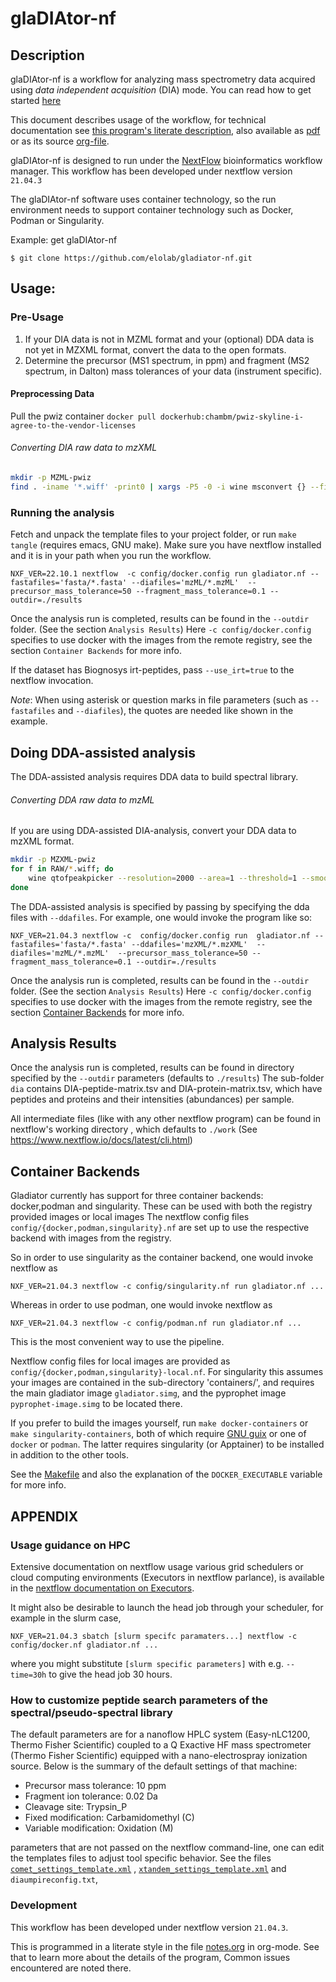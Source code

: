# glaDIAtor-nf


## Description

glaDIAtor-nf is a workflow for analyzing mass spectrometry data acquired using *data independent acquisition* (DIA) mode.
You can read how to get started [here](https://htmlpreview.github.io/?https://github.com/elolab/gladiator-nf/blob/master/ci/doc/notes.html#QUICK_START)
<!-- or, you know, [here](ci/doc/notes.html#QUICK_START) if you are viewing this, and following links to html files renders them.   -->

This document describes usage of the workflow, for technical documentation see [this program's literate description](./ci/doc/notes.html#QUICK_START), also available as [pdf](ci/doc/notes.pdf) or as its source [org-file](./notes.org).

glaDIAtor-nf is designed to run under the [NextFlow](https://nextflow.io) bioinformatics workflow manager. This workflow has been developed under nextflow version `21.04.3`

The glaDIAtor-nf software uses container technology, so the run environment needs to support container technology such as Docker, Podman or Singularity.

Example: get glaDIAtor-nf
```
$ git clone https://github.com/elolab/gladiator-nf.git
```


## Usage:


### Pre-Usage
1. If your DIA data is not in MZML format and your (optional) DDA data is not yet in MZXML format, convert the data to the open formats.
2. Determine the precursor (MS1 spectrum, in ppm) and fragment (MS2 spectrum, in Dalton) mass tolerances of your data (instrument specific). 

#### Preprocessing Data

Pull the pwiz container
`docker pull dockerhub:chambm/pwiz-skyline-i-agree-to-the-vendor-licenses`

###### Converting DIA raw data to mzXML
``` sh
mkdir -p MZML-pwiz
find . -iname '*.wiff' -print0 | xargs -P5 -0 -i wine msconvert {} --filter 'titleMaker <RunId>.<ScanNumber>.<ScanNumber>.<ChargeState> File:"<SourcePath>", NativeID:"<Id>"' -o MZML-pwiz/
```

### Running the analysis
Fetch and unpack the template files to your project folder, or run `make tangle` (requires emacs, GNU make).
Make sure you have nextflow installed and it is in your path when 
you run the workflow.
```
NXF_VER=22.10.1 nextflow  -c config/docker.config run gladiator.nf --fastafiles='fasta/*.fasta' --diafiles='mzML/*.mzML'  --precursor_mass_tolerance=50 --fragment_mass_tolerance=0.1 --outdir=./results
```
Once the analysis run is completed,
results can be found in the `--outdir` folder. (See the section `Analysis Results`)
Here `-c config/docker.config` specifies to use docker with the images from the remote registry, see the section `Container Backends` for more info.

If the dataset has Biognosys irt-peptides, pass `--use_irt=true` to the nextflow invocation.


*Note*: When using asterisk or question marks in file parameters (such as `--fastafiles` and `--diafiles`), the quotes are needed like shown in the example. 

## Doing DDA-assisted analysis

The DDA-assisted analysis requires DDA data to build spectral library. 

###### Converting DDA raw data to mzML
If you are using DDA-assisted DIA-analysis, convert your DDA data to mzXML format.
``` sh
mkdir -p MZXML-pwiz
for f in RAW/*.wiff; do
    wine qtofpeakpicker --resolution=2000 --area=1 --threshold=1 --smoothwidth=1.1 --in $f --out MZXML-pwiz/$(basename --suffix=.wiff $f).mzXML
done
```



The DDA-assisted analysis is specified by passing by specifying the dda files with `--ddafiles`.
For example, one would invoke the program like so:
```
NXF_VER=21.04.3 nextflow -c  config/docker.config run  gladiator.nf --fastafiles='fasta/*.fasta' --ddafiles='mzXML/*.mzXML'  --diafiles='mzML/*.mzML'  --precursor_mass_tolerance=50 --fragment_mass_tolerance=0.1 --outdir=./results
```
Once the analysis run is completed,
results can be found in the `--outdir` folder. (See the section `Analysis Results`)
Here `-c config/docker.config` specifies to use docker with the images from the remote registry, see the section [Container Backends](#container-backends) for more info.


## Analysis Results
Once the analysis run is completed,
results can be found in directory specified by the  `--outdir` parameters (defaults to `./results`)
The sub-folder `dia` contains DIA-peptide-matrix.tsv and DIA-protein-matrix.tsv,
which have peptides and proteins and their intensities (abundances) per sample.

All intermediate files (like with any other nextflow program) can be found in nextflow's working directory
, which defaults to `./work` (See https://www.nextflow.io/docs/latest/cli.html)


<a id="container-backends">

## Container Backends
</a>

Gladiator currently has support for three container backends:
docker,podman and singularity.
These can be used with both the registry provided images or local images
The nextflow config files `config/{docker,podman,singularity}.nf` are set up to 
use the respective backend with images from the registry. 

So in order to use singularity as the container backend, one would invoke nextflow as 
```
NXF_VER=21.04.3 nextflow -c config/singularity.nf run gladiator.nf ...
```

Whereas in order to use podman, one would invoke nextflow as
```
NXF_VER=21.04.3 nextflow -c config/podman.nf run gladiator.nf ... 
```

This is the most convenient way to use the pipeline.

Nextflow config files for local images are provided as `config/{docker,podman,singularity}-local.nf`.
For singularity this assumes your images are contained in the sub-directory 'containers/',
and  requires the main gladiator image `gladiator.simg`, and the pyprophet image `pyprophet-image.simg` to be located there.


If you prefer to  build the images yourself, 
run `make docker-containers` or `make singularity-containers`, 
both of which require [GNU guix](https://guix.gnu.org) or one of `docker` or `podman`.
The latter requires singularity (or Apptainer) to be installed in addition to the other tools.



See the [Makefile](./Makefile) and also the explanation of the `DOCKER_EXECUTABLE` variable for more info.

## APPENDIX
### Usage guidance on HPC 
Extensive documentation on nextflow usage various grid schedulers or cloud computing environments (Executors in nextflow parlance), is available in the [nextflow documentation on Executors](https://www.nextflow.io/docs/latest/executor.html).

It might also be desirable to launch the head job through your scheduler, for example in the slurm case,
```
NXF_VER=21.04.3 sbatch [slurm specifc paramaters...] nextflow -c config/docker.nf gladiator.nf ... 
```
where you might substitute  `[slurm specific parameters]` with e.g. `--time=30h` to give the head job 30 hours.



### How to customize peptide search parameters of the spectral/pseudo-spectral library

The default parameters are for a nanoflow HPLC system (Easy-nLC1200, Thermo Fisher Scientific) coupled to a Q Exactive HF mass spectrometer (Thermo Fisher Scientific) equipped with a nano-electrospray ionization source. Below is the summary of the default settings of that machine:

* Precursor mass tolerance: 10 ppm
* Fragment ion tolerance: 0.02 Da
* Cleavage site: Trypsin_P
* Fixed modification: Carbamidomethyl (C)
* Variable modification: Oxidation (M)

parameters that are not passed on the nextflow command-line, one can edit the templates files to adjust tool specific behavior.
See the files  [`comet_settings_template.xml`](https://uwpr.github.io/Comet/parameters/parameters_202201/) , [`xtandem_settings_template.xml`](https://www.thegpm.org/tandem/) and `diaumpireconfig.txt`,

<!-- add links to tool specific documentation  -->

### Development

This workflow has been developed under nextflow version `21.04.3`.

This is programmed in a literate style in the file [notes.org](notes.org) in org-mode.
See that to learn more about the details of the program,
Common issues encountered are noted there.
